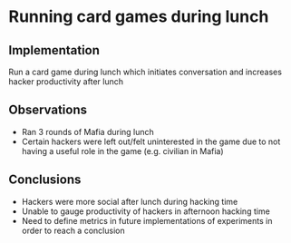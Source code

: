 # Running card games during lunch

## Implementation

Run a card game during lunch which initiates conversation and increases hacker productivity after lunch

## Observations

- Ran 3 rounds of Mafia during lunch
- Certain hackers were left out/felt uninterested in the game due to not having a useful role in the game (e.g. civilian in Mafia)

## Conclusions

- Hackers were more social after lunch during hacking time
- Unable to gauge productivity of hackers in afternoon hacking time
- Need to define metrics in future implementations of experiments in order to reach a conclusion
